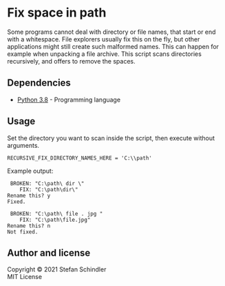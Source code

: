 # Fix space in path

Some programs cannot deal with directory or file names, that start or end with a whitespace. File explorers usually fix 
this on the fly, but other applications might still create such malformed names. This can happen for example when 
unpacking a file archive. This script scans directories recursively, and offers to remove the spaces.

## Dependencies

* [Python 3.8](https://www.python.org/) - Programming language

## Usage
Set the directory you want to scan inside the script, then execute without arguments.

    RECURSIVE_FIX_DIRECTORY_NAMES_HERE = 'C:\\path'

Example output:

     BROKEN: "C:\path\ dir \"
        FIX: "C:\path\dir\"
    Rename this? y
    Fixed.

     BROKEN: "C:\path\ file . jpg "
        FIX: "C:\path\file.jpg"
    Rename this? n
    Not fixed.

## Author and license

Copyright © 2021 Stefan Schindler  
MIT License
